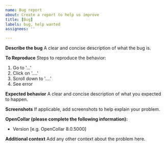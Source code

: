 ```yaml
---
name: Bug report
about: Create a report to help us improve
title: [Bug]
labels: bug, help wanted
assignees: ''

---
```


**Describe the bug**
A clear and concise description of what the bug is.

**To Reproduce**
Steps to reproduce the behavior:
1. Go to '...'
2. Click on '....'
3. Scroll down to '....'
4. See error

**Expected behavior**
A clear and concise description of what you expected to happen.

**Screenshots**
If applicable, add screenshots to help explain your problem.

**OpenCollar (please complete the following information):**
 - Version [e.g. OpenCollar 8.0.5000]

**Additional context**
Add any other context about the problem here.